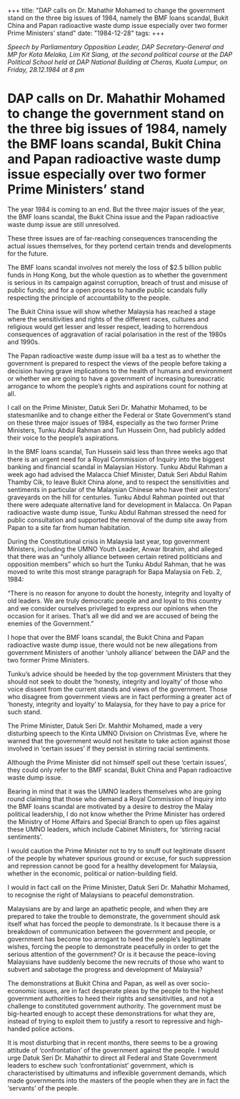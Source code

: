 +++ 
title: "DAP calls on Dr. Mahathir Mohamed to change the government stand on the three big issues of 1984, namely the BMF loans scandal, Bukit China and Papan radioactive waste dump issue especially over two former Prime Ministers’ stand"
date: "1984-12-28"
tags:
+++

_Speech by Parliamentary Opposition Leader, DAP Secretary-General and MP for Kota Melaka, Lim Kit Siang, at the second political course at the DAP Political School held at DAP National Building at Cheras, Kuala Lumpur, on Friday, 28.12.1984 at 8 pm_

# DAP calls on Dr. Mahathir Mohamed to change the government stand on the three big issues of 1984, namely the BMF loans scandal, Bukit China and Papan radioactive waste dump issue especially over two former Prime Ministers’ stand

The year 1984 is coming to an end. But the three major issues of the year, the BMF loans scandal, the Bukit China issue and the Papan radioactive waste dump issue are still unresolved.</u>

These three issues are of far-reaching consequences transcending the actual issues themselves, for they portend certain trends and developments for the future.

The BMF loans scandal involves not merely the loss of $2.5 billion public funds in Hong Kong, but the whole question as to whether the government is serious in its campaign against corruption, breach of trust and misuse of public funds; and for a open process to handle public scandals fully respecting the principle of accountability to the people.

The Bukit China issue will show whether Malaysia has reached a stage where the sensitivities and rights of the different races, cultures and religious would get lesser and lesser respect, leading to horrendous consequences of aggravation of racial polarisation in the rest of the 1980s and 1990s.

The Papan radioactive waste dump issue will ba a test as to whether the government is prepared to respect the views of the people before taking a decision having grave implications to the health of humans and environment or whether we are going to have a government of increasing bureaucratic arrogance to whom the people’s rights and aspirations count for nothing at all.

I call on the Prime Minister, Datuk Seri Dr. Mahathir Mohamed, to be statesmanlike and to change either the Federal or State Government’s stand on these three major issues of 1984, especially as the two former Prime Ministers, Tunku Abdul Rahman and Tun Hussein Onn, had publicly added their voice to the people’s aspirations.

In the BMF loans scandal, Tun Hussein said less than three weeks ago that there is an urgent need for a Royal Commission of Inquiry into the biggest banking and financial scandal in Malaysian History. Tunku Abdul Rahman a week ago had advised the Malacca Chief Minister, Datuk Seri Abdul Rahim Thamby Cik, to leave Bukit China alone, and to respect the sensitivities and sentiments in particular of the Malaysian Chinese who have their ancestors’ graveyards on the hill for centuries. Tunku Abdul Rahman pointed out that there were adequate alternative land for development in Malacca. On Papan radioactive waste dump issue, Tunku Abdul Rahman stressed the need for public consultation and supported the removal of the dump site away from Papan to a site far from human habitation.

During the Constitutional crisis in Malaysia last year, top government Ministers, including the UMNO Youth Leader, Anwar Ibrahim, ahd alleged that there was an “unholy alliance between certain retired politicians and opposition members” which so hurt the Tunku Abdul Rahman, that he was moved to write this most strange paragraph for Bapa Malaysia on Feb. 2, 1984:

“There is no reason for anyone to doubt the honesty, integrity and loyalty of old leaders. We are truly democratic people and and loyal to this country and we consider ourselves privileged to express our opinions when the occasion for it arises. That’s all we did and we are accused of being the enemies of the Government.”

I hope that over the BMF loans scandal, the Bukit China and Papan radioactive waste dump issue, there would not be new allegations from government Ministers of another ‘unholy alliance’ between the DAP and the two former Prime Ministers.

Tunku’s advice should be heeded by the top government Ministers that they should not seek to doubt the ‘honesty, integrity and loyalty’ of those who voice dissent from the current stands and views of the government. Those who disagree from government views are in fact performing a greater act of ‘honesty, integrity and loyalty’ to Malaysia, for they have to pay a price for such stand.

The Prime Minister, Datuk Seri Dr. Mahthir Mohamed, made a very disturbing speech to the Kinta UMNO Division on Christmas Eve, where he warned that the government would not hesitate to take action against those involved in ‘certain issues’ if they persist in stirring racial sentiments.

Although the Prime Minister did not himself spell out these ‘certain issues’, they could only refer to the BMF scandal, Bukit China and Papan radioactive waste dump issue.

Bearing in mind that it was the UMNO leaders themselves who are going round claiming that those who demand a Royal Commission of Inquiry into the BMF loans scandal are motivated by a desire to destroy the Malay political leadership, I do not know whether the Prime Minister has ordered the Ministry of Home Affairs and Special Branch to open up files against these UMNO leaders, which include Cabinet Ministers, for ‘stirring racial sentiments’.

I would caution the Prime Minister not to try to snuff out legitimate dissent of the people by whatever spurious ground or excuse, for such suppression and repression cannot be good for a healthy development for Malaysia, whether in the economic, political or nation-building field.

I would in fact call on the Prime Minister, Datuk Seri Dr. Mahathir Mohamed, to recognise the right of Malaysians to peaceful demonstration.
	
Malaysians are by and large an apathetic people, and when they are prepared to take the trouble to demonstrate, the government should ask itself what has forced the people to demonstrate. Is it because there is a breakdown of communication between the government and people, or government has become too arrogant to heed the people’s legitimate wishes, forcing the people to demonstrate peacefully in order to get the serious attention of the government? Or is it because the peace-loving Malaysians have suddenly become the new recruits of those who want to subvert and sabotage the progress and development of Malaysia?

The demonstrations at Bukit China and Papan, as well as over socio-economic issues, are in fact desperate pleas by the people to the highest government authorities to heed their rights and sensitivities, and not a challenge to constituted government authority. The government must be big-hearted enough to accept these demonstrations for what they are, instead of trying to exploit them to justify a resort to repressive and high-handed police actions.

It is most disturbing that in recent months, there seems to be a growing attitude of ‘confrontation’ of the government against the people. I would urge Datuk Seri Dr. Mahathir to direct all Federal and State Government leaders to eschew such ‘confrontationist’ government, which is characteristised by ultimatums and inflexible government demands, which made governments into the masters of the people when they are in fact the ‘servants’ of the people. 
 

